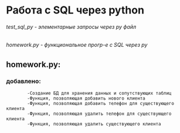 # Работа с SQL через python
###### test_sql_py - элементарные запросы через py файл
###### homework.py - функциональное прогр-е с SQL через py
## homework.py:
   ### добавлено:
            -Создание БД для хранения данных и сопутствующих таблиц
            -Функция, позволяющая добавить нового клиента
            -Функция, позволяющая добавить телефон для существующего клиента
            -Функция, позволяющая удалить телефон для существующего клиента 
            -Функция, позволяющая удалить существующего клиента
    